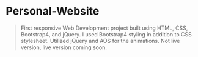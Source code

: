 # Personal-Website
>First responsive Web Development project built using HTML, CSS, Bootstrap4, and jQuery. I used Bootstrap4 styling in addition to CSS stylesheet. Utilized jQuery and AOS for the animations.
>Not live version, live version coming soon.

